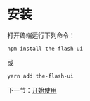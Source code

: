 # 安装

打开终端运行下列命令：

```
npm install the-flash-ui
```

或

```
yarn add the-flash-ui
```

下一节：[开始使用](#/doc/get-started)
